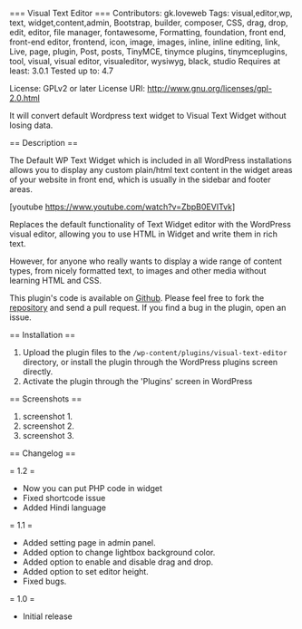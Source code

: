 === Visual Text Editor ===
Contributors: gk.loveweb
Tags: visual,editor,wp, text, widget,content,admin, Bootstrap, builder, composer, CSS, drag, drop, edit, editor, file manager, fontawesome, Formatting, foundation, front end, front-end editor, frontend, icon, image, images, inline, inline editing, link, Live, page, plugin, Post, posts, TinyMCE, tinymce plugins, tinymceplugins, tool, visual, visual editor, visualeditor, wysiwyg, black, studio
Requires at least: 3.0.1
Tested up to: 4.7

License: GPLv2 or later
License URI: http://www.gnu.org/licenses/gpl-2.0.html

It will convert default Wordpress text widget to Visual Text Widget without losing data.

== Description ==

The Default WP Text Widget which is included in all WordPress installations allows you to display any custom plain/html text content in the widget areas of your website in front end, which is usually in the sidebar and footer areas. 

[youtube https://www.youtube.com/watch?v=ZbpB0EVITvk]

Replaces the default functionality of Text Widget editor with the WordPress visual editor, allowing you to use HTML in Widget and write them in rich text.

However, for anyone who really wants to display a wide range of content types, from nicely formatted text, to images and other media without learning HTML and CSS.

This plugin's code is available on [Github](https://github.com/emgk/visual-text-editor). Please feel free to fork the [repository](https://github.com/emgk/visual-text-editor) and send a pull request. If you find a bug in the plugin, open an issue.


== Installation ==

1. Upload the plugin files to the `/wp-content/plugins/visual-text-editor` directory, or install the plugin through the WordPress plugins screen directly.
2. Activate the plugin through the 'Plugins' screen in WordPress


== Screenshots ==

1. screenshot 1.
2. screenshot 2.
3. screenshot 3.


== Changelog ==
 
= 1.2 =
* Now you can put PHP code in widget 
* Fixed shortcode issue
* Added Hindi language

= 1.1 =
* Added setting page in admin panel.
* Added option to change lightbox background color.
* Added option to enable and disable drag and drop.
* Added option to set editor height.
* Fixed bugs.

= 1.0 =
* Initial release
 
